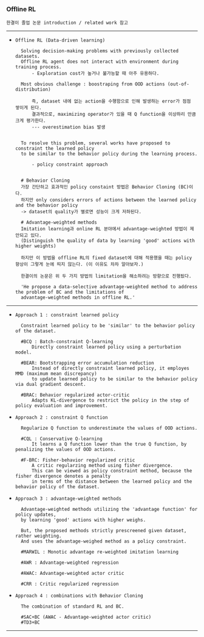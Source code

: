 ### Offline RL

`한결이 졸업 논문 introduction / related work 참고`

---

- `Offline RL (Data-driven learning)`

        Solving decision-making problems with previously collected datasets.
        Offline RL agent does not interact with environment during training process.                  
            - Exploration cost가 높거나 불가능할 때 아주 유용하다.

        Most obvious challenge : boostraping from OOD actions (out-of-distribution)
        
            즉, dataset 내에 없는 action을 수행함으로 인해 발생하는 error가 점점 쌓이게 된다.
            결과적으로, maximizing operator가 있을 때 Q function을 이상하리 만큼 크게 평가한다.
            --- overestimation bias 발생 


        To resolve this problem, several works have proposed to constraint the learned policy
        to be similar to the behavior policy during the learning process.

            - policy constraint approach 
        

        # Behavior Cloning
        가장 간단하고 효과적인 policy constaint 방법은 Behavior Cloning (BC)이다.
        하지만 only considers errors of actions between the learned policy and the behavior policy
        -> dataset의 quality가 별로면 성능이 크게 저하된다. 

        # Advantage-weighted methods
        Imitation learning과 online RL 분야에서 advantage-weighted 방법이 제안되고 있다.
        (Distinguish the quality of data by learning 'good' actions with higher weights)

        하지만 이 방법을 offline RL의 fixed dataset에 대해 적용했을 때는 policy 향상이 그렇게 눈에 띄지 않는다. (이 이유도 차차 알아보자.)

        한결이의 논문은 위 두 가지 방법의 limitation을 해소하려는 방향으로 진행됬다. 
        
        'He propose a data-selective advantage-weighted method to address the problem of BC and the limitations of
        advantage-weighted methods in offline RL.'

---

- `Approach 1 : constraint learned policy`

        Constraint learned policy to be 'similar' to the behavior policy of the dataset.

        #BCQ : Batch-constraint Q-learning
            Directly constraint learned policy using a perturbation model.
  
        #BEAR: Bootstrapping error accumulation reduction
            Instead of directly constraint learned policy, it employes MMD (maximum mean discrepancy)
            to update learned policy to be similar to the behavior policy via dual gradient descent.
  
        #BRAC: Behavior regularized actor-critic 
            Adapts KL-divergence to restrict the policy in the step of policy evaluation and improvement.


- `Approach 2 : constraint Q function`

        Regularize Q function to underestimate the values of OOD actions.

        #CQL : Conservative Q-learning
            It learns a Q function lower than the true Q function, by penalizing the values of OOD actions.

        #F-BRC: Fisher-behavior regularized critic
            A critic regularzing method using fisher divergence.
            This can be viewed as policy constraint method, because the fisher divergence denotes a penalty
            in terms of the distance between the learned policy and the behavior policy of the dataset.

        
- `Approach 3 : advantage-weighted methods`

        Advantage-weighted methods utilizing the 'advantage function' for policy updates,
        by learning 'good' actions with higher weighs.
  
        But, the proposed methods strictly prescreened given dataset, rather weighting.
        And uses the advantage-weighed method as a policy constraint. 

        #MARWIL : Monotic advantage re-weighted imitation learning

        #AWR : Advantage-weighted regression

        #AWAC: Advantage-weighted actor critic 

        #CRR : Critic regularized regression



- `Approach 4 : combinations with Behavior Cloning`

        The combination of standard RL and BC.

        #SAC+BC (AWAC - Advantage-weighted actor critic)
        #TD3+BC
        

---
